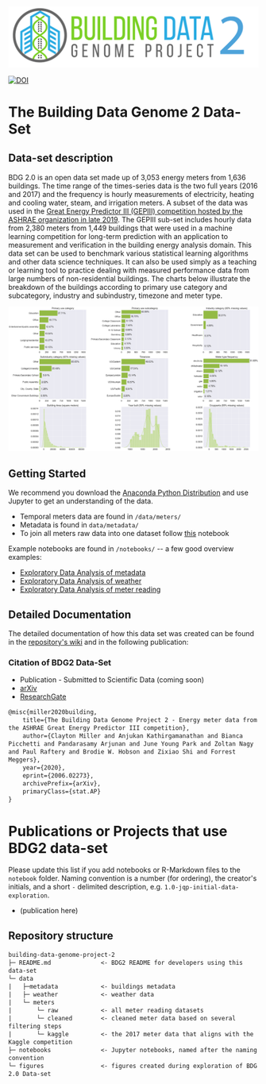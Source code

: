 ![logo](figures/buildingdatagenome2.png)

[![DOI](https://zenodo.org/badge/247690451.svg)](https://zenodo.org/badge/latestdoi/247690451)

# The Building Data Genome 2 Data-Set
## Data-set description
BDG 2.0 is an open data set made up of 3,053 energy meters from 1,636 buildings. The time range of the times-series data is the two full years (2016 and 2017) and the frequency is hourly measurements of electricity, heating and cooling water, steam, and irrigation meters. A subset of the data was used in the [Great Energy Predictor III (GEPIII) competition hosted by the ASHRAE organization in late 2019](https://www.kaggle.com/c/ashrae-energy-prediction). The GEPIII sub-set includes hourly data from 2,380 meters from 1,449 buildings that were used in a machine learning competition for long-term prediction with an application to measurement and verification in the building energy analysis domain. This data set can be used to benchmark various statistical learning algorithms and other data science techniques. It can also be used simply as a teaching or learning tool to practice dealing with measured performance data from large numbers of non-residential buildings. The charts below illustrate the breakdown of the buildings according to primary use category and subcategory, industry and subindustry, timezone and meter type.<br>

![cat_features](figures/metadata_features.png)

## Getting Started
We recommend you download the [Anaconda Python Distribution](https://www.continuum.io/downloads) and use Jupyter to get an understanding of the data.
- Temporal meters data are found in `/data/meters/`
- Metadata is found in `data/metadata/`
- To join all meters raw data into one dataset follow [this](/notebooks/00_All-meters-dataset.ipynb) notebook

Example notebooks are found in `/notebooks/` -- a few good overview examples:
- [Exploratory Data Analysis of metadata](notebooks/01_EDA-metadata.ipynb)
- [Exploratory Data Analysis of weather](notebooks/02_EDA-weather.ipynb)
- [Exploratory Data Analysis of meter reading](notebooks/03_EDA-meter-reading.ipynb)

## Detailed Documentation
The detailed documentation of how this data set was created can be found in the [repository's wiki](https://github.com/buds-lab/building-data-genome-project-2/wiki) and in the following publication:

### Citation of BDG2 Data-Set
* Publication - Submitted to Scientific Data (coming soon)
* [arXiv](https://arxiv.org/abs/2006.02273)
* [ResearchGate](https://www.researchgate.net/publication/341895125_The_Building_Data_Genome_Project_2_Hourly_energy_meter_data_from_the_ASHRAE_Great_Energy_Predictor_III_competition)

```
@misc{miller2020building,
    title={The Building Data Genome Project 2 - Energy meter data from the ASHRAE Great Energy Predictor III competition},
    author={Clayton Miller and Anjukan Kathirgamanathan and Bianca Picchetti and Pandarasamy Arjunan and June Young Park and Zoltan Nagy and Paul Raftery and Brodie W. Hobson and Zixiao Shi and Forrest Meggers},
    year={2020},
    eprint={2006.02273},
    archivePrefix={arXiv},
    primaryClass={stat.AP}
}
```

# Publications or Projects that use BDG2 data-set
Please update this list if you add notebooks or R-Markdown files to the ``notebook`` folder. Naming convention is a number (for ordering), the creator's initials, and a short `-` delimited description, e.g. `1.0-jqp-initial-data-exploration`.

- (publication here)

## Repository structure
```
building-data-genome-project-2
├─ README.md              <- BDG2 README for developers using this data-set
└─ data
|   ├─metadata            <- buildings metadata
|   ├─ weather            <- weather data
|   └─ meters
|       └─ raw            <- all meter reading datasets
|       └─ cleaned        <- cleaned meter data based on several filtering steps
|       └─ kaggle         <- the 2017 meter data that aligns with the Kaggle competition
├─ notebooks              <- Jupyter notebooks, named after the naming convention
└─ figures                <- figures created during exploration of BDG 2.0 Data-set
```


